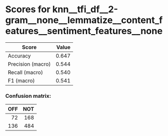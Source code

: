 # Scores for knn__tfi_df__2-gram__none__lemmatize__content_features__sentiment_features__none
|      Score      |Value|
|-----------------|----:|
|Accuracy         |0.647|
|Precision (macro)|0.544|
|Recall (macro)   |0.540|
|F1 (macro)       |0.541|

### Confusion matrix:
|OFF|NOT|
|--:|--:|
| 72|168|
|136|484|
